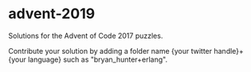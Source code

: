 # advent-2019
Solutions for the Advent of Code 2017 puzzles.

Contribute your solution by adding a folder name {your twitter handle}+{your language} such as "bryan_hunter+erlang".
